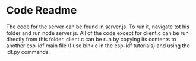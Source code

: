 # Code Readme

The code for the server can be found in server.js. To run it, navigate tot his folder and run node server.js.
All of the code except for client.c can be run directly from this folder. client.c can be run by copying its contents to another esp-idf main file (I use bink.c in the esp-idf tutorials) and using the idf.py commands. 
